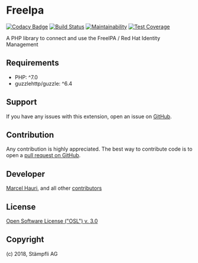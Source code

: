 # FreeIpa
[![Codacy Badge](https://api.codacy.com/project/badge/Grade/fab12164ab0647f68b9dbbfeb2c23180)](https://www.codacy.com/app/Staempfli/freeipa?utm_source=github.com&amp;utm_medium=referral&amp;utm_content=staempfli/freeipa&amp;utm_campaign=Badge_Grade)
[![Build Status](https://travis-ci.org/staempfli/freeipa.svg?branch=develop)](https://travis-ci.org/staempfli/freeipa)
[![Maintainability](https://api.codeclimate.com/v1/badges/da5cfc52455bf7a6be14/maintainability)](https://codeclimate.com/github/staempfli/freeipa/maintainability)
[![Test Coverage](https://api.codeclimate.com/v1/badges/da5cfc52455bf7a6be14/test_coverage)](https://codeclimate.com/github/staempfli/freeipa/test_coverage)

A PHP library to connect and use the FreeIPA / Red Hat Identity Management

Requirements
------------
- PHP: ^7.0
- guzzlehttp/guzzle: ^6.4


Support
-------
If you have any issues with this extension, open an issue on [GitHub](https://github.com/staempfli/freeipa/issues).

Contribution
------------
Any contribution is highly appreciated. The best way to contribute code is to open a [pull request on GitHub](https://help.github.com/articles/using-pull-requests).

Developer
---------
[Marcel Hauri](https://github.com/mhauri), and all other [contributors](https://github.com/staempfli/freeipa/contributors)

License
-------
[Open Software License ("OSL") v. 3.0](https://opensource.org/licenses/OSL-3.0)

Copyright
---------
(c) 2018, Stämpfli AG
